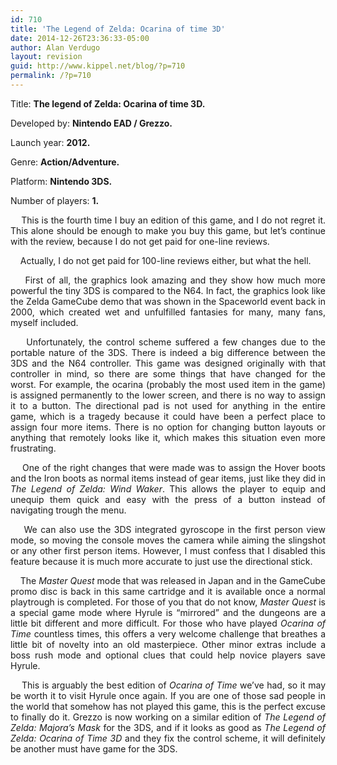 ```yaml
---
id: 710
title: 'The Legend of Zelda: Ocarina of time 3D'
date: 2014-12-26T23:36:33-05:00
author: Alan Verdugo
layout: revision
guid: http://www.kippel.net/blog/?p=710
permalink: /?p=710
---
```

Title: **The legend of Zelda: Ocarina of time 3D.**

Developed by: **Nintendo EAD / Grezzo.**

Launch year: **2012.**

Genre: **Action/Adventure.**

Platform: **Nintendo 3DS.**

Number of players: **1.**



<p style="text-align: justify;">
      This is the fourth time I buy an edition of this game, and I do not regret it. This alone should be enough to make you buy this game, but let&#8217;s continue with the review, because I do not get paid for one-line reviews.
</p>

<p style="text-align: justify;">
      Actually, I do not get paid for 100-line reviews either, but what the hell.
</p>

<p style="text-align: justify;">
      First of all, the graphics look amazing and they show how much more powerful the tiny 3DS is compared to the N64. In fact, the graphics look like the Zelda GameCube demo that was shown in the Spaceworld event back in 2000, which created wet and unfulfilled fantasies for many, many fans, myself included.
</p>



<p style="text-align: justify;">
      Unfortunately, the control scheme suffered a few changes due to the portable nature of the 3DS. There is indeed a big difference between the 3DS and the N64 controller. This game was designed originally with that controller in mind, so there are some things that have changed for the worst. For example, the ocarina (probably the most used item in the game) is assigned permanently to the lower screen, and there is no way to assign it to a button. The directional pad is not used for anything in the entire game, which is a tragedy because it could have been a perfect place to assign four more items. There is no option for changing button layouts or anything that remotely looks like it, which makes this situation even more frustrating.
</p>

<p style="text-align: justify;">
      One of the right changes that were made was to assign the Hover boots and the Iron boots as normal items instead of gear items, just like they did in <em>The Legend of Zelda: Wind Waker</em>. This allows the player to equip and unequip them quick and easy with the press of a button instead of navigating trough the menu.
</p>

<p style="text-align: justify;">
      We can also use the 3DS integrated gyroscope in the first person view mode, so moving the console moves the camera while aiming the slingshot or any other first person items. However, I must confess that I disabled this feature because it is much more accurate to just use the directional stick.
</p>

<p style="text-align: justify;">
      The <em>Master Quest</em> mode that was released in Japan and in the GameCube promo disc is back in this same cartridge and it is available once a normal playtrough is completed. For those of you that do not know, <em>Master Quest</em> is a special game mode where Hyrule is &#8220;mirrored&#8221; and the dungeons are a little bit different and more difficult. For those who have played <em>Ocarina of Time </em>countless times, this offers a very welcome challenge that breathes a little bit of novelty into an old masterpiece. Other minor extras include a boss rush mode and optional clues that could help novice players save Hyrule.
</p>

<p style="text-align: justify;">
      This is arguably the best edition of <em>Ocarina of Time</em> we&#8217;ve had, so it may be worth it to visit Hyrule once again. If you are one of those sad people in the world that somehow has not played this game, this is the perfect excuse to finally do it. Grezzo is now working on a similar edition of <em>The Legend of Zelda: Majora&#8217;s Mask</em> for the 3DS, and if it looks as good as <em>The Legend of Zelda: Ocarina of Time 3D</em> and they fix the control scheme, it will definitely be another must have game for the 3DS.
</p>